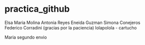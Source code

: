 # practica_github
Elsa Maria Molina 
Antonia Reyes
Eneida Guzman
Simona Conejeros
Federico Corradini (gracias por la paciencia)
lolapolola - cartucho

Maria segundo envio 
